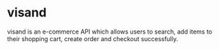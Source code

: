 # visand
visand is an e-commerce API which allows users to search, add items to their shopping cart, create order and checkout successfully.

